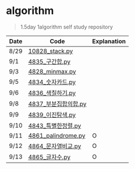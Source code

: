 # algorithm
> 1.5day 1algorithm self study repository



| Date | Code                                                         | Explanation |
| ---- | ------------------------------------------------------------ | ----------- |
| 8/29 | [10828_stack.py](https://github.com/sophryu99/algorithm/blob/master/BaekJoon/10828_stack.py) |             |
| 9/1  | [4835_구간합.py](https://github.com/sophryu99/algorithm/blob/master/SWEA/List1_4835_구간합.py) |             |
| 9/3  | [4828_minmax.py](https://github.com/sophryu99/algorithm/blob/master/SWEA/List1_4828_minmax.py) |             |
| 9/5  | [4834_숫자카드.py](https://github.com/sophryu99/algorithm/blob/master/SWEA/List1_4834_숫자카드.py) |             |
| 9/6  | [4836_색칠하기.py](https://github.com/sophryu99/algorithm/blob/master/SWEA/List2_4836_색칠하기.py) |             |
| 9/8  | [4837_부분집합의합.py](https://github.com/sophryu99/algorithm/blob/master/SWEA/List2_4837_부분집합의합.py) |             |
| 9/9  | [4839_이진탐색.py](https://github.com/sophryu99/algorithm/blob/master/SWEA/List2_4839_이진탐색.py) |             |
| 9/10 | [4843_특별한정렬.py](https://github.com/sophryu99/algorithm/blob/master/SWEA/List2_4843_특별한정렬.py) |             |
| 9/11 | [4861_palindrome.py](https://github.com/sophryu99/algorithm/blob/master/SWEA/String_4861_palindrome.py) | O           |
| 9/12 | [4864_문자열비교.py](https://github.com/sophryu99/algorithm/blob/master/SWEA/String_4864_문자열비교.py) | O           |
| 9/13 | [4865_글자수.py](https://github.com/sophryu99/algorithm/blob/master/SWEA/String_4865_글자수.py) | O           |





